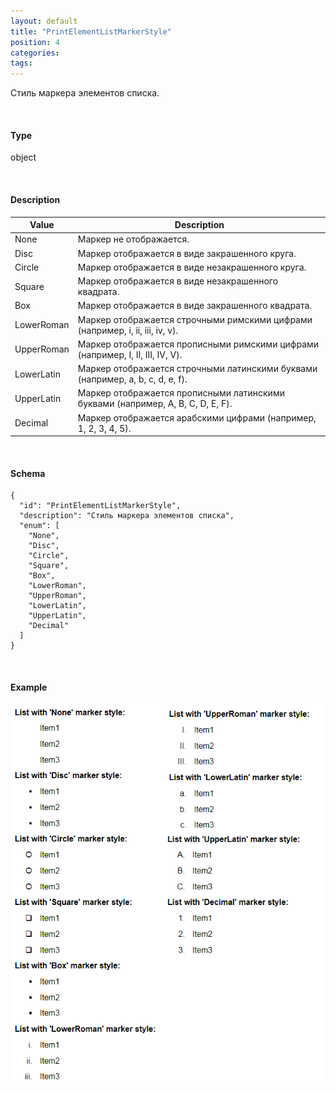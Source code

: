 ```yaml
---
layout: default
title: "PrintElementListMarkerStyle"
position: 4
categories: 
tags: 
---
```


Стиль маркера элементов списка.

   

#### Type

object

   

#### Description  

|Value|Description|
|-----|-----------|
|None|Маркер не отображается.|
|Disc|Маркер отображается в виде закрашенного круга.|
|Circle|Маркер отображается в виде незакрашенного круга.|
|Square|Маркер отображается в виде незакрашенного квадрата.|
|Box|Маркер отображается в виде закрашенного квадрата.|
|LowerRoman|Маркер отображается строчными римскими цифрами (например, i, ii, iii, iv, v).|
|UpperRoman|Маркер отображается прописными римскими цифрами (например, I, II, III, IV, V).|
|LowerLatin|Маркер отображается строчными латинскими буквами (например, a, b, c, d, e, f).|
|UpperLatin|Маркер отображается прописными латинскими буквами (например, A, B, C, D, E, F).|
|Decimal|Маркер отображается арабскими цифрами (например, 1, 2, 3, 4, 5).|

   

#### Schema

```
{
  "id": "PrintElementListMarkerStyle",
  "description": "Стиль маркера элементов списка",
  "enum": [
    "None",
    "Disc",
    "Circle",
    "Square",
    "Box",
    "LowerRoman",
    "UpperRoman",
    "LowerLatin",
    "UpperLatin",
    "Decimal"
  ]
}
```

   

#### Example

![](PrintElementListMarkerStyle.png)

 

 


